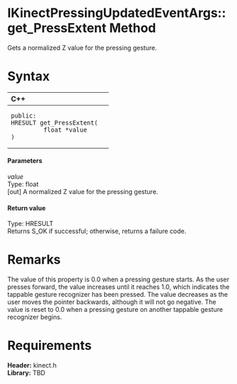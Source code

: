IKinectPressingUpdatedEventArgs::get\_PressExtent Method  
========================================================  

Gets a normalized Z value for the pressing gesture. <span id="syntaxSection"></span>

Syntax  
======  

<table>
<colgroup>
<col width="100%" />
</colgroup>
<thead>
<tr class="header">
<th align="left">C++</th>
</tr>
</thead>
<tbody>
<tr class="odd">
<td align="left"><pre><code>public:  
HRESULT get_PressExtent(  
         float *value  
)</code></pre></td>
</tr>
</tbody>
</table>

<span id="ID4EG"></span>
#### Parameters  

*value*    
Type: float  
[out] A normalized Z value for the pressing gesture.  

<span id="ID4EP"></span>
#### Return value  

Type: HRESULT  
Returns S\_OK if successful; otherwise, returns a failure code.  

<span id="remarks"></span>

Remarks  
=======  

The value of this property is 0.0 when a pressing gesture starts. As the user presses forward, the value increases until it reaches 1.0, which indicates the tappable gesture recognizer has been pressed. The value decreases as the user moves the pointer backwards, although it will not go negative. The value is reset to 0.0 when a pressing gesture on another tappable gesture recognizer begins.  

<span id="requirements"></span>

Requirements  
============  

**Header:** kinect.h  
**Library:** TBD  



<!--Please do not edit the data in the comment block below.-->
<!--
TOCTitle : get_PressExtent Method
RLTitle : IKinectPressingUpdatedEventArgs::get_PressExtent Method
KeywordK : get_PressExtent method
KeywordK : IKinectPressingUpdatedEventArgs::get_PressExtent method
KeywordF : IKinectPressingUpdatedEventArgs::get_PressExtent
KeywordF : get_PressExtent
KeywordF : Microsoft.Kinect.kinect.IKinectPressingUpdatedEventArgs.get_PressExtent(float@)
KeywordA : M:Microsoft.Kinect.kinect.IKinectPressingUpdatedEventArgs.get_PressExtent(float@)
AssetID : M:Microsoft.Kinect.kinect.IKinectPressingUpdatedEventArgs.get_PressExtent(float@)
Locale : en-us
CommunityContent : 1
APIType : Managed
APILocation : 
APIName : Microsoft.Kinect.kinect.IKinectPressingUpdatedEventArgs::get_PressExtent
TargetOS : Windows
TopicType : kbSyntax
DevLang : C++
DocSet : K4Wv2
ProjType : K4Wv2Proj
Technology : Kinect for Windows
Product : Kinect for Windows SDK v2
productversion : 20
-->
